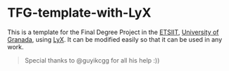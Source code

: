 # TFG-template-with-LyX

This is a template for the Final Degree Project in the [ETSIIT](http://etsiit.ugr.es/), [University of Granada](https://www.ugr.es/), using [LyX](https://www.lyx.org/). It can be modified easily so that it can be used in any work.

>Special thanks to @guyikcgg for all his help :))
